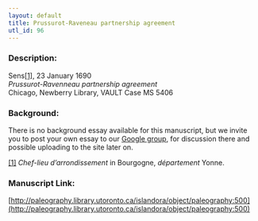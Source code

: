 ```yaml
---
layout: default
title: Prussurot-Raveneau partnership agreement
utl_id: 96
---
```


### Description:

Sens<a id="_ftnref1">[[1]](#_ftn1)</a>, 23 January 1690<br>
_Prussurot-Ravenneau partnership agreement_<br>
Chicago, Newberry Library, VAULT Case MS 5406

### Background:

There is no background essay available for this manuscript, but we invite you to post your own essay to our [Google group](https://paleography.library.utoronto.ca/content/group-work), for discussion there and possible uploading to the site later on.

<a id="_ftn1">[[1]](#_ftnref1)</a> _Chef-lieu d’arrondissement_ in Bourgogne, _département_ Yonne.

### Manuscript Link:

[http://paleography.library.utoronto.ca/islandora/object/paleography:500](http://paleography.library.utoronto.ca/islandora/object/paleography:500)
